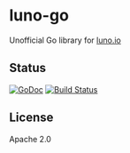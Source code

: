 # luno-go

Unofficial Go library for [luno.io](https://luno.io)

## Status

[![GoDoc](https://godoc.org/github.com/mschoch/luno-go?status.svg)](https://godoc.org/github.com/mschoch/luno-go)
[![Build Status](https://travis-ci.org/mschoch/luno-go.svg?branch=master)](https://travis-ci.org/mschoch/luno-go)

## License

Apache 2.0
